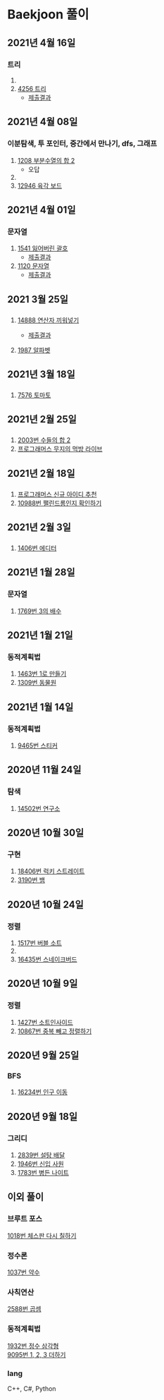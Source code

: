 # Baekjoon 풀이

## 2021년 4월 16일
### 트리
1.
2. [4256 트리](Python/4256_트리.py)
   - [제출결과](https://www.acmicpc.net/source/share/03c91e2d05c542a1bc0049a7f9762eb3)

## 2021년 4월 08일
### 이분탐색, 투 포인터, 중간에서 만나기, dfs, 그래프
1. [1208 부분수열의 합 2](Python/1208_부분수열의_합_2.py)
   - 오답
2. 
3. [12946 육각 보드](Python/12946_육각_보드.py)

## 2021년 4월 01일
### 문자열
1. [1541 잃어버린 괄호](CSharp/Baekjoon/1541.cs)
   - [제출결과](https://www.acmicpc.net/source/27917121)
2. [1120 문자열](CSharp/Baekjoon/1120.cs)
   - [제출결과](https://www.acmicpc.net/source/27920614)

## 2021 3월 25일
###
1. [14888 연산자 끼워넣기](Python/14888_연산자_끼워넣기.py)
    - [제출결과](https://www.acmicpc.net/source/27664226)
   
2. [1987 알파벳](Python/1987_알파벳.py)


## 2021년 3월 18일
###
1. [7576 토마토](Python/7576_토마토.py)

## 2021년 2월 25일
###
1. [2003번 수들의 합 2](Python/2003_수들의_합_2.py)
2. [프로그래머스 무지의 먹방 라이브](Python/prog_무지의_먹방_라이브.py)

## 2021년 2월 18일
###
1. [프로그래머스 신규 아이디 추천](Python/prog_신규_아이디_추천.py)
2. [10988번 팰린드롬인지 확인하기](Python/10988_팰린드롬인지_확인하기.py)

## 2021년 2월 3일
###
1. [1406번 에디터](Python/1406_에디터.py)

## 2021년 1월 28일
### 문자열
1. [1769번 3의 배수](Python/1769_3의_배수.py)

## 2021년 1월 21일
### 동적계획법
1. [1463번 1로 만들기](Python/1463_1로_만들기.py)
2. [1309번 동물원](Python/1309_동물원.py)

## 2021년 1월 14일
### 동적계획법
1. [9465번 스티커](Python/9465_스티커.py)

## 2020년 11월 24일
### 탐색
1. [14502번 연구소](Python/14502_연구소.py)

## 2020년 10월 30일
### 구현
1. [18406번 럭키 스트레이트](Python/18406_럭키_스트레이트.py)   
2. [3190번 뱀](Python/3190_뱀.py)

## 2020년 10월 24일
### 정렬
1. [1517번 버블 소트](Python/1517_버블_소트.py)
2.
3. [16435번 스네이크버드](Python/16435.py)

## 2020년 10월 9일
### 정렬
1. [1427번 소트인사이드](Python/1427_소트인사이드.py)
2. [10867번 중복 빼고 정렬하기](Python/10867_중복_뺴고_정렬하기.py)

## 2020년 9월 25일
### BFS
1. [16234번 인구 이동](Python/16234.py)

## 2020년 9월 18일
### 그리디
1. [2839번 설탕 배달](Cpp/2839.py)
2. [1946번 신입 사원](Python/1946_신입_사원.py)
3. [1783번 병든 나이트](Python/1783_병든_나이트.py)

## 이외 풀이
### 브루트 포스
[1018번 체스판 다시 칠하기](Python/1018_체스판_다시_칠하기.py)
   
### 정수론
[1037번 약수](Python/1037_약수.py)

### 사칙연산
[2588번 곱셈](Python/2588_곱셈.py)

### 동적계획법
[1932번 정수 삼각형](Python/1932_정수_삼각형.py)  
[9095번 1, 2, 3 더하기](Python/9095_1_2_3_더하기.py)


### lang
C++, C#, Python
